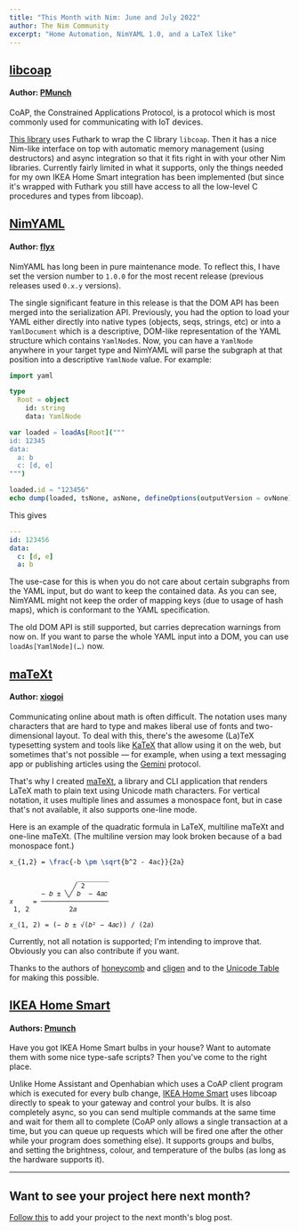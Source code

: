 ```yaml
---
title: "This Month with Nim: June and July 2022"
author: The Nim Community
excerpt: "Home Automation, NimYAML 1.0, and a LaTeX like"
---
```



## [libcoap](https://github.com/PMunch/libcoap)

#### Author: [PMunch](https://github.com/PMunch)

CoAP, the Constrained Applications Protocol, is a protocol which is most commonly used for communicating with IoT devices.

[This library](https://github.com/PMunch/libcoap) uses Futhark to wrap the C library `libcoap`.
Then it has a nice Nim-like interface on top with automatic memory management (using destructors) and async integration so that it fits right in with your other Nim libraries.
Currently fairly limited in what it supports, only the things needed for my own IKEA Home Smart integration has been implemented (but since it's wrapped with Futhark you still have access to all the low-level C procedures and types from libcoap).




## [NimYAML](https://github.com/flyx/NimYAML)

#### Author: [flyx](https://github.com/flyx)

NimYAML has long been in pure maintenance mode.
To reflect this, I have set the version number to `1.0.0` for the most recent release (previous releases used `0.x.y` versions).

The single significant feature in this release is that the DOM API has been merged into the serialization API. Previously, you had the option to load your YAML either directly into native types (objects, seqs, strings, etc) or into a `YamlDocument` which is a descriptive, DOM-like representation of the YAML structure which contains `YamlNode`s. Now, you can have a `YamlNode` anywhere in your target type and NimYAML will parse the subgraph at that position into a descriptive `YamlNode` value.
For example:

```nim
import yaml

type
  Root = object
    id: string
    data: YamlNode

var loaded = loadAs[Root]("""
id: 12345
data:
  a: b
  c: [d, e]
""")

loaded.id = "123456"
echo dump(loaded, tsNone, asNone, defineOptions(outputVersion = ovNone), @[])
```

This gives

```yaml
---
id: 123456
data:
  c: [d, e]
  a: b
```

The use-case for this is when you do not care about certain subgraphs from the YAML input, but do want to keep the contained data.
As you can see, NimYAML might not keep the order of mapping keys (due to usage of hash maps), which is conformant to the YAML specification.

The old DOM API is still supported, but carries deprecation warnings from now on.
If you want to parse the  whole YAML input into a DOM, you can use `loadAs[YamlNode](…)` now.




## [maTeXt](https://xigoi.srht.site/matext/)

#### Author: [xiogoi](https://github.com/xigoi)

Communicating online about math is often difficult.
The notation uses many characters that are hard to type and makes liberal use of fonts and two-dimensional layout.
To deal with this, there's the awesome (La)TeX typesetting system and tools like [KaTeX](https://katex.org/) that allow using it on the web, but sometimes that's not possible — for example, when using a text messaging app or publishing articles using the [Gemini](https://gemini.circumlunar.space/) protocol.

That's why I created [maTeXt](https://xigoi.srht.site/matext/), a library and CLI application that renders LaTeX math to plain text using Unicode math characters. For vertical notation, it uses multiple lines and assumes a monospace font, but in case that's not available, it also supports one-line mode.

Here is an example of the quadratic formula in LaTeX, multiline maTeXt and one-line maTeXt. (The multiline version may look broken because of a bad monospace font.)

```latex
x_{1,2} = \frac{-b \pm \sqrt{b^2 - 4ac}}{2a}
```

```
                 ________
                ╱ 2
        − 𝑏 ± ╲╱ 𝑏  − 4𝑎𝑐
𝑥     = ─────────────────
 1, 2          2𝑎
```

```
𝑥_(1, 2) = (− 𝑏 ± √(𝑏² − 4𝑎𝑐)) / (2𝑎)
```

Currently, not all notation is supported; I'm intending to improve that.
Obviously you can also contribute if you want.

Thanks to the authors of [honeycomb](https://katrinakitten.github.io/honeycomb/honeycomb.html) and [cligen](https://github.com/c-blake/cligen/) and to the [Unicode Table](https://unicode-table.com/en/) for making this possible.



## [IKEA Home Smart](https://github.com/PMunch/ikeahomesmart)

#### Authors: [Pmunch](https://github.com/PMunch)

Have you got IKEA Home Smart bulbs in your house?
Want to automate them with some nice type-safe scripts?
Then you've come to the right place.

Unlike Home Assistant and Openhabian which uses a CoAP client program which is executed for every bulb change, [IKEA Home Smart](https://github.com/PMunch/ikeahomesmart) uses libcoap directly to speak to your gateway and control your bulbs.
It is also completely async, so you can send multiple commands at the same time and wait for them all to complete (CoAP only allows a single transaction at a time, but you can queue up requests which will be fired one after the other while your program does something else). It supports groups and bulbs, and setting the brightness, colour, and temperature of the bulbs (as long as the hardware supports it).


----

## Want to see your project here next month?

[Follow this](https://github.com/beef331/website#adding-your-project-to-month-with-nim)
to add your project to the next month's blog post.

